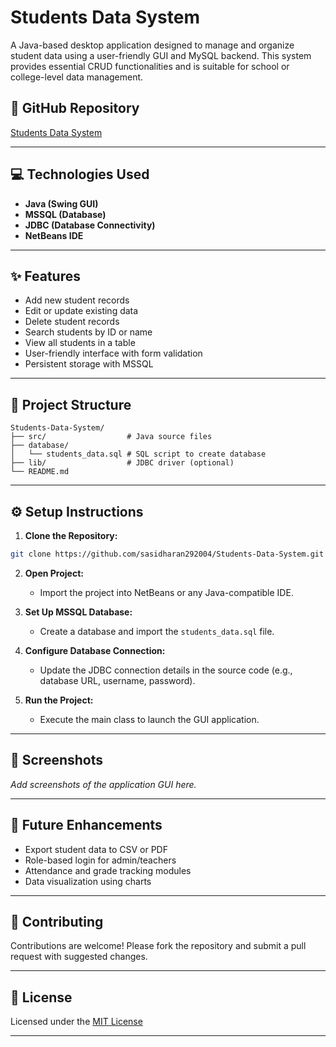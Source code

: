 # Students Data System

A Java-based desktop application designed to manage and organize student data using a user-friendly GUI and MySQL backend. This system provides essential CRUD functionalities and is suitable for school or college-level data management.

## 🔗 GitHub Repository

[Students Data System](https://github.com/sasidharan292004/Students-Data-System.git)

---

## 💻 Technologies Used

* **Java (Swing GUI)**
* **MSSQL (Database)**
* **JDBC (Database Connectivity)**
* **NetBeans IDE**

---

## ✨ Features

* Add new student records
* Edit or update existing data
* Delete student records
* Search students by ID or name
* View all students in a table
* User-friendly interface with form validation
* Persistent storage with MSSQL

---

## 📁 Project Structure

```
Students-Data-System/
├── src/                  # Java source files
├── database/
│   └── students_data.sql # SQL script to create database
├── lib/                  # JDBC driver (optional)
└── README.md
```

---

## ⚙️ Setup Instructions

1. **Clone the Repository:**

```bash
git clone https://github.com/sasidharan292004/Students-Data-System.git
```

2. **Open Project:**

   * Import the project into NetBeans or any Java-compatible IDE.

3. **Set Up MSSQL Database:**

   * Create a database and import the `students_data.sql` file.

4. **Configure Database Connection:**

   * Update the JDBC connection details in the source code (e.g., database URL, username, password).

5. **Run the Project:**

   * Execute the main class to launch the GUI application.

---

## 🧪 Screenshots

*Add screenshots of the application GUI here.*

---

## 🧠 Future Enhancements

* Export student data to CSV or PDF
* Role-based login for admin/teachers
* Attendance and grade tracking modules
* Data visualization using charts

---

## 🤝 Contributing

Contributions are welcome! Please fork the repository and submit a pull request with suggested changes.

---

## 📜 License

Licensed under the [MIT License](https://opensource.org/licenses/MIT)

---


